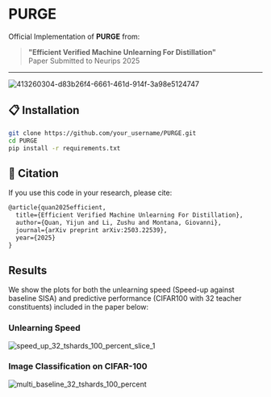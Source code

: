 # PURGE

Official Implementation of **PURGE** from:  
> **"Efficient Verified Machine Unlearning For Distillation"**  
> Paper Submitted to Neurips 2025
---
![413260304-d83b26f4-6661-461d-914f-3a98e5124747](https://github.com/user-attachments/assets/6e3e5248-b23f-41bf-ba1e-33b15a9f7462)

## 📋 Installation

```bash
git clone https://github.com/your_username/PURGE.git
cd PURGE
pip install -r requirements.txt
```

## 📖 Citation
If you use this code in your research, please cite:

```html
@article{quan2025efficient,
  title={Efficient Verified Machine Unlearning For Distillation},
  author={Quan, Yijun and Li, Zushu and Montana, Giovanni},
  journal={arXiv preprint arXiv:2503.22539},
  year={2025}
}
```

## Results
We show the plots for both the unlearning speed (Speed-up against baseline SISA) and predictive performance (CIFAR100 with 32 teacher constituents) included in the paper below:
### Unlearning Speed
![speed_up_32_tshards_100_percent_slice_1](https://github.com/user-attachments/assets/bebe8076-407b-4138-8b72-613adaa5a887)
### Image Classification on CIFAR-100
![multi_baseline_32_tshards_100_percent](https://github.com/user-attachments/assets/43ac105d-e94a-453c-ae7f-02e8be3090f5)

